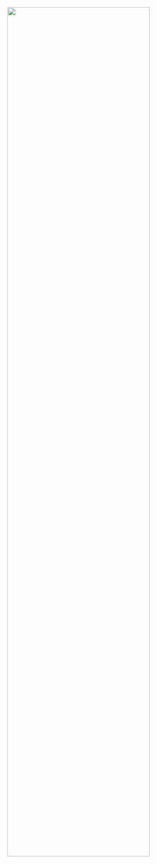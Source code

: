 
<!-- ![mk-1](https://user-images.githubusercontent.com/59317653/150354630-c2935bcd-d1f8-4c5f-9c2f-3695401a3723.jpg) -->

<p align="center">
  <img align="center" src="https://github.com/sourajpal99/Souraj99/blob/main/mk-1.jpg" width="80%" height="70%" />
 </p>
<!--
**werfree/werfree** is a ✨ _special_ ✨ repository because its `README.md` (this file) appears on your GitHub profile.

Here are some ideas to get you started:
- ### Hi there 👋
- 🔭 I’m currently working on ...
- 🌱 I’m currently learning ...
- 👯 I’m looking to collaborate on ...
- 🤔 I’m looking for help with ...
- 💬 Ask me about ...
- 📫 How to reach me: ...
- 😄 Pronouns: ...
- ⚡ Fun fact: ...
-->
